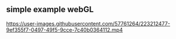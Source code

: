 ## simple example webGL

https://user-images.githubusercontent.com/57761264/223212477-9ef355f7-0497-49f5-9cce-7c40b0364112.mp4

